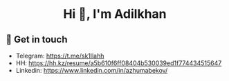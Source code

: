 <h1 align="center">Hi 👋, I'm Adilkhan</h1>


## 🔗 Get in touch
- Telegram:   https://t.me/sk1llahh
- HH:   https://hh.kz/resume/a5b610f6ff08404b530039ed1f774434515647
- Linkedin:   https://www.linkedin.com/in/azhumabekov/
